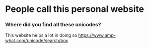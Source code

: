 # People call this personal website

### Where did you find all these unicodes?

This website helps a lot in doing so https://www.amp-what.com/unicode/search/box
